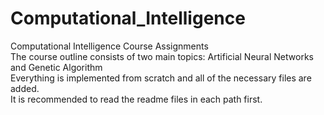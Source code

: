 # Computational_Intelligence <br />
Computational Intelligence Course Assignments <br />
The course outline consists of two main topics: Artificial Neural Networks and Genetic Algorithm <br />
Everything is implemented from scratch and all of the necessary files are added. <br />
It is recommended to read the readme files in each path first.
